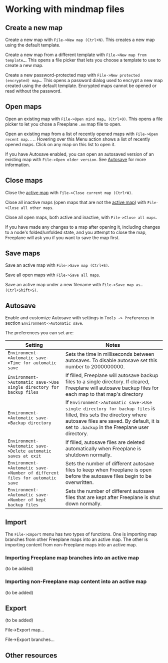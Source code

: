 # Working with mindmap files

## Create a new map

Create a new map with `File->New map (Ctrl+N)`. This creates a new map using the default template.

Create a new map from a different template with `File->New map from template…`. This opens a file picker that lets you choose a template to use to create a new map.

Create a new password-protected map with `File->New protected (encrypted) map…`. This opens a password dialog used to encrypt a new map created using the default template. Encrypted maps cannot be opened or read without the password.

## Open maps

Open an existing map with `File->Open mind map… (Ctrl+O)`. This opens a file picker to let you chose a Freeplane  `.mm` map file to open.

Open an existing map from a list of recently opened maps with `File->Open recent map...`.  Hovering over this Menu action shows a list of recently opened maps. Click on any map on this list to open it.

If you have Autosave enabled, you can open an autosaved version of an existing map with `File->Open older version`. See [Autosave](#Autosave) for more information.

## Close maps

Close the [active map](glossary.md#active%20map) with `File->Close current map (Ctrl+W)`.

Close all inactive maps (open maps that are not the [active map](glossary.md#active%20map)) with `File->Close all other maps`.

Close all open maps, both active and inactive, with `File->Close all maps`.

If you have made any changes to a map after opening it, including changes to a node's folded/unfolded state, and you attempt to close the map, Freeplane will ask you if you want to save the map first.

## Save maps

Save an active map with `File->Save map (Ctrl+S)`.

Save all open maps with `File->Save all maps`.

Save an active map under a new filename with `File->Save map as… (Ctrl+Shift+S)`.

## Autosave

Enable and customize Autosave with settings in `Tools -> Preferences` in section `Environment->Automatic save`.

The preferences you can set are:

| Setting | Notes |
| ----- | ----- | 
| `Environment->Automatic save->Time for automatic save` | Sets the time in milliseconds between autosaves. To disable autosave set this number to 2000000000. |
| `Environment->Automatic save->Use single directory for backup files` | If filled, Freeplane will autosave backup files to a single directory. If cleared, Freeplane will autosave backup files for each map to that map's directory |
| `Environment->Automatic save->Backup directory` | If  `Environment->Automatic save->Use single directory for backup files`  is filled, this sets the directory where autosave files are saved. By default, it is set to `.backup` in the Freeplane user directory.|
| `Environment->Automatic save->Delete automatic saves at exit` | If filled, autosave files are deleted automatically when Freeplane is shutdown normally.|
| `Environment->Automatic save->Number of different files for automatic save` | Sets the number of different autosave files to keep when Freeplane is open before the autosave files begin to be overwritten. |
| `Environment->Automatic save->Number of kept backup files`| Sets the number of different autosave files that are kept after Freeplane is shut down normally.|

## Import

The `File->Import` menu has two types of functions. One is importing map branches from other Freeplane maps into an active map. The other is importing content from non-Freeplane maps into an active map.

### Importing Freeplane map branches into an active map

(to be added)

### Importing non-Freeplane map content into an active map

(to be added)

## Export

(to be added)

File->Export map…

File->Export branches…

## Other resources